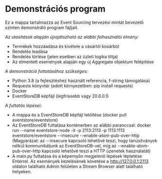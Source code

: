 # Demonstrációs program

Ez a mappa tartalmazza az Event Sourcing tervezési mintát bevezető szinten demonstráló program fájljait.

*Az utasítások alapján újrajátszható az alábbi felhasználói élmény:*

* Termékek hozzáadása és kivétele a vásárlói kosárból
* Rendelés leadása
* Rendelés törlése (jelen esetben az üzleti logika tiltja)
* Az elmentett események alapján egy új Aggregate objektum felépítése

*A demonstráció futtatásához szükséges:*

* Python 3.8 (a fejlesztéshez használt referencia, f-string támogatása)
* Requests könyvtár (adott környezetben: pip install requests)
* Docker
* EventStoreDB képfájl (legfrissebb vagy 20.6.0.1)

*A futtatás lépései:*

* A mappa és a EventStoreDB képfájl letöltése (docker pull eventstore/eventstore)
* Az EventStoreDB futtatása konténerben az alábbi paranccsal:
docker run --name eventstore-node -it -p 2113:2113 -p 1113:1113 eventstore/eventstore --insecure --enable-atom-pub-over-http (Magyarázat: az --insecure kapcsoló lehetővé teszi, hogy tanúsítványok nélkül kommunikáljunk az EventStoreDB-vel, míg az --enable-atom-pub-over-http kapcsoló lehetővé teszi a HTTP üzenetek használatát)
* A main.py futtatása és a képernyőn megjelenő lépések léptetése Enterrel. Az események kezelésének követése a http://127.0.0.1:2113 oldalon található Admin felületen a Stream Browser alatt található helyeken.

